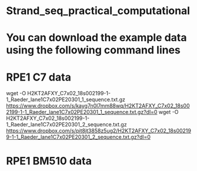 # Strand_seq_practical_computational

# You can download the example data using the following command lines

# RPE1 C7 data
wget -O H2KT2AFXY_C7x02_18s002199-1-1_Raeder_lane1C7x02PE20301_1_sequence.txt.gz https://www.dropbox.com/s/kayg7n0l7mm88wq/H2KT2AFXY_C7x02_18s002199-1-1_Raeder_lane1C7x02PE20301_1_sequence.txt.gz?dl=0
wget -O H2KT2AFXY_C7x02_18s002199-1-1_Raeder_lane1C7x02PE20301_2_sequence.txt.gz https://www.dropbox.com/s/pit8jt3858z5ug2/H2KT2AFXY_C7x02_18s002199-1-1_Raeder_lane1C7x02PE20301_2_sequence.txt.gz?dl=0


# RPE1 BM510 data
